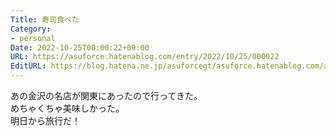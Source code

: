 ```yaml
---
Title: 寿司食べた
Category:
- personal
Date: 2022-10-25T00:00:22+09:00
URL: https://asuforce.hatenablog.com/entry/2022/10/25/000022
EditURL: https://blog.hatena.ne.jp/asuforcegt/asuforce.hatenablog.com/atom/entry/4207112889930535636
---
```


あの金沢の名店が関東にあったので行ってきた。  
めちゃくちゃ美味しかった。  
明日から旅行だ！
